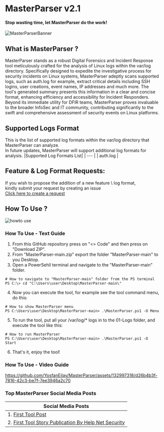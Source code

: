 # MasterParser v2.1
#### Stop wasting time, let MasterParser do the work!
![MasterParserBanner](https://github.com/YosfanEilay/MasterParser/assets/132997318/c6cbcc3f-e966-4329-aec0-c6fe8bc80bb2)

## What is MasterParser ?
MasterParser stands as a robust Digital Forensics and Incident Response tool meticulously crafted for the analysis of Linux logs within the var/log directory.
Specifically designed to expedite the investigative process for security incidents on Linux systems, MasterParser adeptly scans supported logs, such as auth.log for example,
extract critical details including SSH logins, user creations, event names, IP addresses and much more. The tool's generated summary presents this information in a clear
and concise format, enhancing efficiency and accessibility for Incident Responders. Beyond its immediate utility for DFIR teams, MasterParser proves invaluable to
the broader InfoSec and IT community, contributing significantly to the swift and comprehensive assessment of security events on Linux platforms.

## Supported Logs Format
This is the list of supported log formats within the var/log directory that MasterParser can analyze. </br>
In future updates, MasterParser will support additional log formats for analysis.
|Supported Log Formats List|
| --- |
| auth.log |

## Feature & Log Format Requests:
If you wish to propose the addition of a new feature \ log format, </br>
kindly submit your request by creating an issue </br>
[Click here to create a request](https://github.com/YosfanEilay/MasterParser/issues/new)

## How To Use ?
![howto use](https://github.com/YosfanEilay/AuthLogParser/assets/132997318/2d663c04-88a3-412b-aa5c-99ad48d45ba1)

### How To Use - Text Guide
1. From this GitHub repository press on "<> Code" and then press on "Download ZIP".
2. From "MasterParser-main.zip" export the folder "MasterParser-main" to you Desktop.
3. Open a PowerSehll terminal and navigate to the "MasterParser-main" folder.
```
# How to navigate to "MasterParser-main" folder from the PS terminal
PS C:\> cd "C:\Users\user\Desktop\MasterParser-main\"
```
4. Now you can execute the tool, for example see the tool command menu, do this:
```
# How to show MasterParser menu
PS C:\Users\user\Desktop\MasterParser-main> .\MasterParser.ps1 -O Menu
```
5. To run the tool, put all your /var/log/* logs in to the 01-Logs folder, and execute the tool like this:
```
# How to run MasterParser
PS C:\Users\user\Desktop\MasterParser-main> .\MasterParser.ps1 -O Start
```
6. That's it, enjoy the tool!

### How To Use - Video Guide
https://github.com/YosfanEilay/MasterParser/assets/132997318/d26b4b3f-7816-42c3-be7f-7ee3946a2c70

### Top MasterParser Social Media Posts
|Social Media Posts|
| --- |
| 1. [First Tool Post](https://www.linkedin.com/feed/update/urn:li:activity:7144214785243492352/) |
| 2. [First Tool Story Publication By Help Net Security](https://www.helpnetsecurity.com/2024/01/08/authlogparser-open-source-analyzing-linux-authentication-logs/) |
